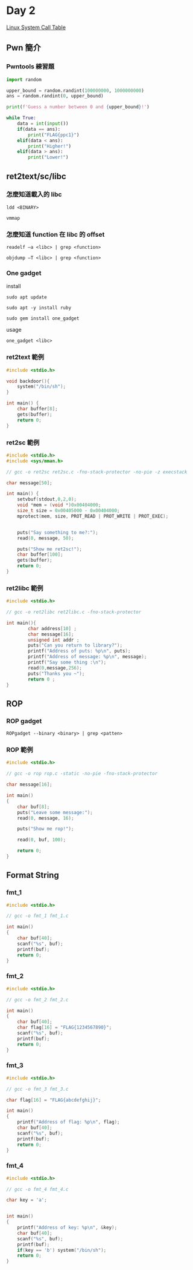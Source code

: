 # Day 2

[Linux System Call Table](https://blog.rchapman.org/posts/Linux_System_Call_Table_for_x86_64/)

## Pwn 簡介
### Pwntools 練習題
```py
import random

upper_bound = random.randint(100000000, 1000000000)
ans = random.randint(0, upper_bound)

print(f'Guess a number between 0 and {upper_bound}!')

while True:
	data = int(input())
	if(data == ans):
		print("FLAG{ppc1}")
	elif(data < ans):
		print("Higher!")
	elif(data > ans):
		print("Lower!")
```

## ret2text/sc/libc

### 怎麼知道載入的 libc
```
ldd <BINARY>
```
```
vmmap
```

### 怎麼知道 function 在 libc 的 offset
```
readelf –a <libc> | grep <function>
```
```
objdump –T <libc> | grep <function>
```

### One gadget
install
```
sudo apt update
```
```
sudo apt -y install ruby
```
```
sudo gem install one_gadget
```

usage
```
one_gadget <libc>
```

### ret2text 範例
```c
#include <stdio.h>

void backdoor(){
    system("/bin/sh");
}

int main() {
    char buffer[8];
    gets(buffer);
    return 0;
}
```

### ret2sc 範例
```c
#include <stdio.h>
#include <sys/mman.h>

// gcc -o ret2sc ret2sc.c -fno-stack-protector -no-pie -z execstack

char message[50];

int main() {
    setvbuf(stdout,0,2,0);
    void *mem = (void *)0x00404000;
    size_t size = 0x00405000 - 0x00404000;
    mprotect(mem, size, PROT_READ | PROT_WRITE | PROT_EXEC);


    puts("Say something to me?:");
    read(0, message, 50);

    puts("Show me ret2sc!");
    char buffer[100];
    gets(buffer);
    return 0;
}
```

### ret2libc 範例
```c
#include <stdio.h>

// gcc -o ret2libc ret2libc.c -fno-stack-protector

int main(){
        char address[10] ;
        char message[16];
        unsigned int addr ;
        puts("Can you return to library?");
        printf("Address of puts: %p\n", puts);
        printf("Address of message: %p\n", message);
        printf("Say some thing :\n");
        read(0,message,256);
        puts("Thanks you ~");
        return 0 ;
}
```
## ROP
### ROP gadget
```
ROPgadget --binary <binary> | grep <patten>
```

### ROP 範例
```c
#include <stdio.h>

// gcc -o rop rop.c -static -no-pie -fno-stack-protector

char message[16];

int main()
{
    char buf[8];
    puts("Leave some message:");
    read(0, message, 16);

    puts("Show me rop!");

    read(0, buf, 100);

    return 0;
}
```

## Format String
### fmt_1
```c
#include <stdio.h>

// gcc -o fmt_1 fmt_1.c

int main()
{
    char buf[40];
    scanf("%s", buf);
    printf(buf);
    return 0;
}
```
### fmt_2
```c
#include <stdio.h>

// gcc -o fmt_2 fmt_2.c

int main()
{
    char buf[40];
    char flag[16] = "FLAG{1234567890}";
    scanf("%s", buf);
    printf(buf);
    return 0;
}
```
### fmt_3
```c
#include <stdio.h>

// gcc -o fmt_3 fmt_3.c

char flag[16] = "FLAG{abcdefghij}";

int main()
{
    printf("Address of flag: %p\n", flag);
    char buf[40];
    scanf("%s", buf);
    printf(buf);
    return 0;
}
```
### fmt_4
```c
#include <stdio.h>

// gcc -o fmt_4 fmt_4.c

char key = 'a';


int main()
{
    printf("Address of key: %p\n", &key);
    char buf[40];
    scanf("%s", buf);
    printf(buf);
    if(key == 'b') system("/bin/sh");
    return 0;
}
```
